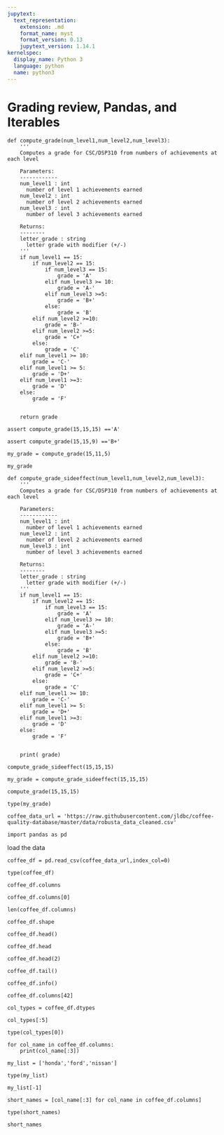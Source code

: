 ```yaml
---
jupytext:
  text_representation:
    extension: .md
    format_name: myst
    format_version: 0.13
    jupytext_version: 1.14.1
kernelspec:
  display_name: Python 3
  language: python
  name: python3
---
```


# Grading review, Pandas, and Iterables

```{code-cell} ipython3
def compute_grade(num_level1,num_level2,num_level3):
    '''
    Computes a grade for CSC/DSP310 from numbers of achievements at each level

    Parameters:
    ------------
    num_level1 : int
      number of level 1 achievements earned
    num_level2 : int
      number of level 2 achievements earned
    num_level3 : int
      number of level 3 achievements earned

    Returns:
    --------
    letter_grade : string
      letter grade with modifier (+/-)
    '''
    if num_level1 == 15:
        if num_level2 == 15:
            if num_level3 == 15:
                grade = 'A'
            elif num_level3 >= 10:
                grade = 'A-'
            elif num_level3 >=5:
                grade = 'B+'
            else:
                grade = 'B'
        elif num_level2 >=10:
            grade = 'B-'
        elif num_level2 >=5:
            grade = 'C+'
        else:
            grade = 'C'
    elif num_level1 >= 10:
        grade = 'C-'
    elif num_level1 >= 5:
        grade = 'D+'
    elif num_level1 >=3:
        grade = 'D'
    else:
        grade = 'F'


    return grade
```

```{code-cell} ipython3
assert compute_grade(15,15,15) =='A'
```

```{code-cell} ipython3
assert compute_grade(15,15,9) =='B+'
```

```{code-cell} ipython3
my_grade = compute_grade(15,11,5)
```

```{code-cell} ipython3
my_grade
```

```{code-cell} ipython3
def compute_grade_sideeffect(num_level1,num_level2,num_level3):
    '''
    Computes a grade for CSC/DSP310 from numbers of achievements at each level

    Parameters:
    ------------
    num_level1 : int
      number of level 1 achievements earned
    num_level2 : int
      number of level 2 achievements earned
    num_level3 : int
      number of level 3 achievements earned

    Returns:
    --------
    letter_grade : string
      letter grade with modifier (+/-)
    '''
    if num_level1 == 15:
        if num_level2 == 15:
            if num_level3 == 15:
                grade = 'A'
            elif num_level3 >= 10:
                grade = 'A-'
            elif num_level3 >=5:
                grade = 'B+'
            else:
                grade = 'B'
        elif num_level2 >=10:
            grade = 'B-'
        elif num_level2 >=5:
            grade = 'C+'
        else:
            grade = 'C'
    elif num_level1 >= 10:
        grade = 'C-'
    elif num_level1 >= 5:
        grade = 'D+'
    elif num_level1 >=3:
        grade = 'D'
    else:
        grade = 'F'


    print( grade)
```

```{code-cell} ipython3
compute_grade_sideeffect(15,15,15)
```

```{code-cell} ipython3
my_grade = compute_grade_sideeffect(15,15,15)
```

```{code-cell} ipython3
compute_grade(15,15,15)
```

```{code-cell} ipython3
type(my_grade)
```

```{code-cell} ipython3
coffee_data_url = 'https://raw.githubusercontent.com/jldbc/coffee-quality-database/master/data/robusta_data_cleaned.csv'
```

```{code-cell} ipython3
import pandas as pd 
```

load the data

```{code-cell} ipython3
coffee_df = pd.read_csv(coffee_data_url,index_col=0)
```

```{code-cell} ipython3
type(coffee_df)
```

```{code-cell} ipython3
coffee_df.columns
```

```{code-cell} ipython3
coffee_df.columns[0]
```

```{code-cell} ipython3
len(coffee_df.columns)
```

```{code-cell} ipython3
coffee_df.shape
```

```{code-cell} ipython3
coffee_df.head()
```

```{code-cell} ipython3
coffee_df.head
```

```{code-cell} ipython3
coffee_df.head(2)
```

```{code-cell} ipython3
coffee_df.tail()
```

```{code-cell} ipython3
coffee_df.info()
```

```{code-cell} ipython3
coffee_df.columns[42]
```

```{code-cell} ipython3
col_types = coffee_df.dtypes
```

```{code-cell} ipython3
col_types[:5]
```

```{code-cell} ipython3
type(col_types[0])
```

```{code-cell} ipython3
for col_name in coffee_df.columns:
    print(col_name[:3])
```

```{code-cell} ipython3
my_list = ['honda','ford','nissan']
```

```{code-cell} ipython3
type(my_list)
```

```{code-cell} ipython3
my_list[-1]
```

```{code-cell} ipython3
short_names = [col_name[:3] for col_name in coffee_df.columns]
```

```{code-cell} ipython3
type(short_names)
```

```{code-cell} ipython3
short_names
```

